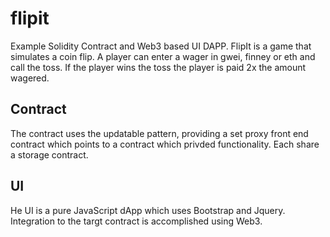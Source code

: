 # flipit
Example Solidity Contract and Web3 based UI DAPP. FlipIt is a game that simulates a coin flip. A player can enter a wager in gwei, finney or eth and call the toss. If the player wins the toss the player is paid 2x the amount wagered.

## Contract
The contract uses the updatable pattern, providing a set proxy front end contract which points to a contract which privded functionality. Each share a storage contract.

## UI
He UI is a pure JavaScript dApp which uses Bootstrap and Jquery. Integration to the targt contract is accomplished using Web3.
